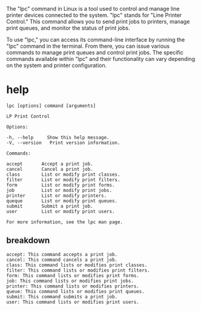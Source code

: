 The "lpc" command in Linux is a tool used to control and manage line printer devices connected to the system. "lpc" stands for "Line Printer Control." This command allows you to send print jobs to printers, manage print queues, and monitor the status of print jobs.

To use "lpc," you can access its command-line interface by running the "lpc" command in the terminal. From there, you can issue various commands to manage print queues and control print jobs. The specific commands available within "lpc" and their functionality can vary depending on the system and printer configuration.

# help 

```
lpc [options] command [arguments]

LP Print Control

Options:

-h, --help     Show this help message.
-V, --version   Print version information.

Commands:

accept       Accept a print job.
cancel       Cancel a print job.
class        List or modify print classes.
filter       List or modify print filters.
form         List or modify print forms.
job          List or modify print jobs.
printer      List or modify printers.
queque       List or modify print queues.
submit       Submit a print job.
user         List or modify print users.

For more information, see the lpc man page.
```

## breakdown

```
accept: This command accepts a print job.
cancel: This command cancels a print job.
class: This command lists or modifies print classes.
filter: This command lists or modifies print filters.
form: This command lists or modifies print forms.
job: This command lists or modifies print jobs.
printer: This command lists or modifies printers.
queue: This command lists or modifies print queues.
submit: This command submits a print job.
user: This command lists or modifies print users.
```
